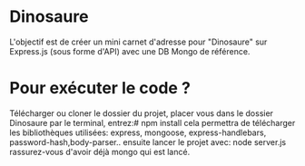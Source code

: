# Dinosaure
L'objectif est de créer un mini carnet d'adresse pour "Dinosaure" sur Express.js (sous forme d'API) avec une DB Mongo de référence.

# Pour exécuter le code ?
Télécharger ou cloner le dossier du projet,
placer vous dans le dossier Dinosaure par le terminal,
entrez:#  npm install
cela permettra de télécharger les bibliothèques utilisées: express, mongoose, express-handlebars, password-hash,body-parser..
ensuite lancer le projet avec: node server.js
rassurez-vous d'avoir déjà mongo qui est lancé.
